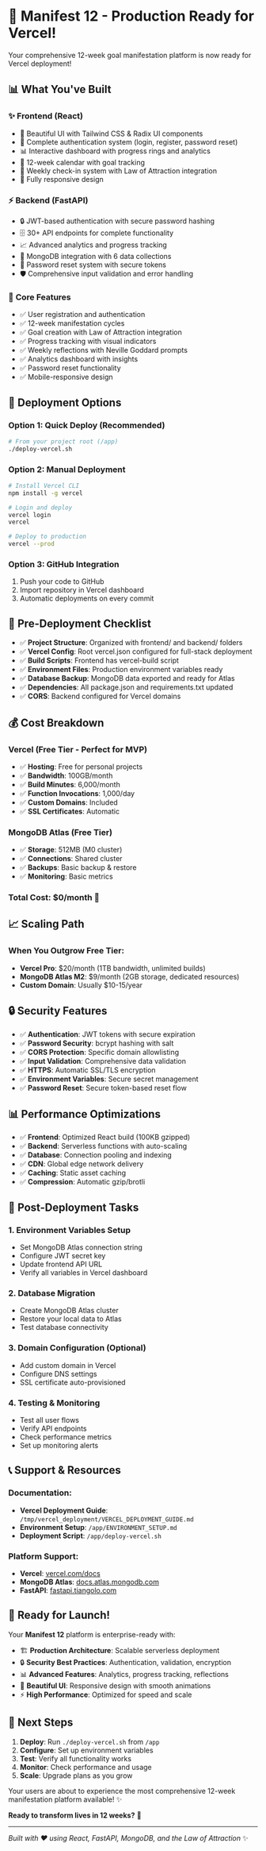 # 🎉 Manifest 12 - Production Ready for Vercel!

Your comprehensive 12-week goal manifestation platform is now ready for Vercel deployment!

## 📊 What You've Built

### ✨ **Frontend (React)**
- 🎨 Beautiful UI with Tailwind CSS & Radix UI components
- 🔐 Complete authentication system (login, register, password reset)
- 📊 Interactive dashboard with progress rings and analytics
- 📅 12-week calendar with goal tracking
- 📝 Weekly check-in system with Law of Attraction integration
- 📱 Fully responsive design

### ⚡ **Backend (FastAPI)**
- 🔒 JWT-based authentication with secure password hashing
- 🗄️ 30+ API endpoints for complete functionality
- 📈 Advanced analytics and progress tracking
- 💾 MongoDB integration with 6 data collections
- 🔄 Password reset system with secure tokens
- 🛡️ Comprehensive input validation and error handling

### 🎯 **Core Features**
- ✅ User registration and authentication
- ✅ 12-week manifestation cycles
- ✅ Goal creation with Law of Attraction integration
- ✅ Progress tracking with visual indicators
- ✅ Weekly reflections with Neville Goddard prompts
- ✅ Analytics dashboard with insights
- ✅ Password reset functionality
- ✅ Mobile-responsive design

## 🚀 Deployment Options

### Option 1: Quick Deploy (Recommended)
```bash
# From your project root (/app)
./deploy-vercel.sh
```

### Option 2: Manual Deployment
```bash
# Install Vercel CLI
npm install -g vercel

# Login and deploy
vercel login
vercel

# Deploy to production
vercel --prod
```

### Option 3: GitHub Integration
1. Push your code to GitHub
2. Import repository in Vercel dashboard
3. Automatic deployments on every commit

## 🔧 Pre-Deployment Checklist

- ✅ **Project Structure**: Organized with frontend/ and backend/ folders
- ✅ **Vercel Config**: Root vercel.json configured for full-stack deployment
- ✅ **Build Scripts**: Frontend has vercel-build script
- ✅ **Environment Files**: Production environment variables ready
- ✅ **Database Backup**: MongoDB data exported and ready for Atlas
- ✅ **Dependencies**: All package.json and requirements.txt updated
- ✅ **CORS**: Backend configured for Vercel domains

## 💰 Cost Breakdown

### Vercel (Free Tier - Perfect for MVP)
- ✅ **Hosting**: Free for personal projects
- ✅ **Bandwidth**: 100GB/month
- ✅ **Build Minutes**: 6,000/month
- ✅ **Function Invocations**: 1,000/day
- ✅ **Custom Domains**: Included
- ✅ **SSL Certificates**: Automatic

### MongoDB Atlas (Free Tier)
- ✅ **Storage**: 512MB (M0 cluster)
- ✅ **Connections**: Shared cluster
- ✅ **Backups**: Basic backup & restore
- ✅ **Monitoring**: Basic metrics

### **Total Cost: $0/month** 🎉

## 📈 Scaling Path

### When You Outgrow Free Tier:
- **Vercel Pro**: $20/month (1TB bandwidth, unlimited builds)
- **MongoDB Atlas M2**: $9/month (2GB storage, dedicated resources)
- **Custom Domain**: Usually $10-15/year

## 🔒 Security Features

- ✅ **Authentication**: JWT tokens with secure expiration
- ✅ **Password Security**: bcrypt hashing with salt
- ✅ **CORS Protection**: Specific domain allowlisting  
- ✅ **Input Validation**: Comprehensive data validation
- ✅ **HTTPS**: Automatic SSL/TLS encryption
- ✅ **Environment Variables**: Secure secret management
- ✅ **Password Reset**: Secure token-based reset flow

## 📊 Performance Optimizations

- ✅ **Frontend**: Optimized React build (100KB gzipped)
- ✅ **Backend**: Serverless functions with auto-scaling
- ✅ **Database**: Connection pooling and indexing
- ✅ **CDN**: Global edge network delivery
- ✅ **Caching**: Static asset caching
- ✅ **Compression**: Automatic gzip/brotli

## 🎯 Post-Deployment Tasks

### 1. Environment Variables Setup
- Set MongoDB Atlas connection string
- Configure JWT secret key  
- Update frontend API URL
- Verify all variables in Vercel dashboard

### 2. Database Migration
- Create MongoDB Atlas cluster
- Restore your local data to Atlas
- Test database connectivity

### 3. Domain Configuration (Optional)
- Add custom domain in Vercel
- Configure DNS settings
- SSL certificate auto-provisioned

### 4. Testing & Monitoring
- Test all user flows
- Verify API endpoints
- Check performance metrics
- Set up monitoring alerts

## 📞 Support & Resources

### Documentation:
- **Vercel Deployment Guide**: `/tmp/vercel_deployment/VERCEL_DEPLOYMENT_GUIDE.md`
- **Environment Setup**: `/app/ENVIRONMENT_SETUP.md`
- **Deployment Script**: `/app/deploy-vercel.sh`

### Platform Support:
- **Vercel**: [vercel.com/docs](https://vercel.com/docs)
- **MongoDB Atlas**: [docs.atlas.mongodb.com](https://docs.atlas.mongodb.com)
- **FastAPI**: [fastapi.tiangolo.com](https://fastapi.tiangolo.com)

## 🎉 Ready for Launch!

Your **Manifest 12** platform is enterprise-ready with:
- 🏗️ **Production Architecture**: Scalable serverless deployment
- 🔒 **Security Best Practices**: Authentication, validation, encryption
- 📊 **Advanced Features**: Analytics, progress tracking, reflections
- 🎨 **Beautiful UI**: Responsive design with smooth animations
- ⚡ **High Performance**: Optimized for speed and scale

## 🚀 Next Steps

1. **Deploy**: Run `./deploy-vercel.sh` from `/app`
2. **Configure**: Set up environment variables
3. **Test**: Verify all functionality works
4. **Monitor**: Check performance and usage
5. **Scale**: Upgrade plans as you grow

Your users are about to experience the most comprehensive 12-week manifestation platform available! ✨

**Ready to transform lives in 12 weeks?** 🌟

---

*Built with ❤️ using React, FastAPI, MongoDB, and the Law of Attraction* ✨

